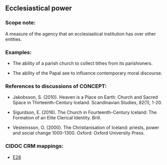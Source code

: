 ## Ecclesiastical power

###  Scope note:

A measure of the agency that an ecclesiastical institution has over other entities.

### Examples:

* The ability of a parish church to collect tithes from its parishioners.

* The ability of the Papal see to influence contemporary moral discourse.

### References to discussions of CONCEPT:

* Jakobsson, S. (2010). Heaven is a Place on Earth: Church and Sacred Space in Thirteenth-Century Iceland. Scandinavian Studies, 82(1), 1-20.

* Sigurdson, E. (2016). The Church in Fourteenth-Century Iceland: The Formation of an Elite Clerical Identity. Brill.

* Vésteinsson, O. (2000). The Christianisation of Iceland: priests, power and social change 1000-1300. Oxford: Oxford University Press.

### CIDOC CRM mappings: 

* [E28](http://www.cidoc-crm.org/entity/e28-conceptual-object/version-6.2)
